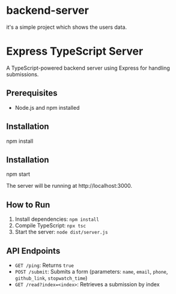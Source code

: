 # backend-server
it's a simple project which shows the users data.
# Express TypeScript Server
A TypeScript-powered backend server using Express for handling submissions.

## Prerequisites
- Node.js and npm installed

## Installation
npm install

## Installation
npm start

The server will be running at http://localhost:3000.

## How to Run

1. Install dependencies: `npm install`
2. Compile TypeScript: `npx tsc`
3. Start the server: `node dist/server.js`

## API Endpoints

- `GET /ping`: Returns `true`
- `POST /submit`: Submits a form (parameters: `name`, `email`, `phone`, `github_link`, `stopwatch_time`)
- `GET /read?index=<index>`: Retrieves a submission by index
